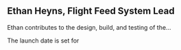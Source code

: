 ## Ethan Heyns, Flight Feed System Lead

Ethan contributes to the design, build, and testing of the...

The launch date is set for 






